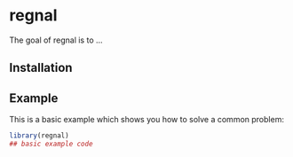 
# regnal

<!-- badges: start -->
<!-- badges: end -->

The goal of regnal is to ...

## Installation



## Example

This is a basic example which shows you how to solve a common problem:

``` r
library(regnal)
## basic example code
```

